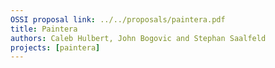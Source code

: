 ```yaml
---
OSSI proposal link: ../../proposals/paintera.pdf
title: Paintera
authors: Caleb Hulbert, John Bogovic and Stephan Saalfeld
projects: [paintera]
---
```

